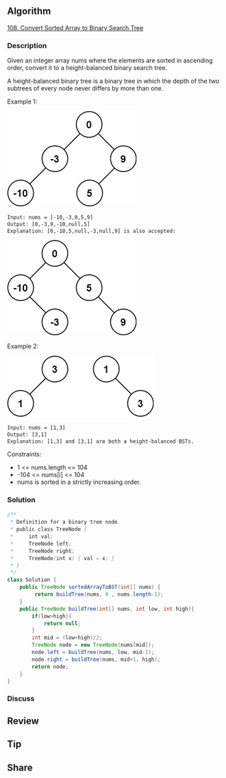 ## Algorithm

[108. Convert Sorted Array to Binary Search Tree](https://leetcode.com/problems/convert-sorted-array-to-binary-search-tree/)

### Description

Given an integer array nums where the elements are sorted in ascending order, convert it to a height-balanced binary search tree.

A height-balanced binary tree is a binary tree in which the depth of the two subtrees of every node never differs by more than one.



Example 1:

![](assets/20210623-f498871e.png)

```
Input: nums = [-10,-3,0,5,9]
Output: [0,-3,9,-10,null,5]
Explanation: [0,-10,5,null,-3,null,9] is also accepted:
```

![](assets/20210623-5c7e915e.png)


Example 2:

![](assets/20210623-5a4abfa7.png)

```
Input: nums = [1,3]
Output: [3,1]
Explanation: [1,3] and [3,1] are both a height-balanced BSTs.
```

Constraints:

- 1 <= nums.length <= 104
- -104 <= nums[i] <= 104
- nums is sorted in a strictly increasing order.

### Solution

```java
/**
 * Definition for a binary tree node.
 * public class TreeNode {
 *     int val;
 *     TreeNode left;
 *     TreeNode right;
 *     TreeNode(int x) { val = x; }
 * }
 */
class Solution {
    public TreeNode sortedArrayToBST(int[] nums) {
         return buildTree(nums, 0 , nums.length-1);
    }
    public TreeNode buildTree(int[] nums, int low, int high){
        if(low>high){
            return null;
        }
        int mid = (low+high)/2;
        TreeNode node = new TreeNode(nums[mid]);
        node.left = buildTree(nums, low, mid-1);
        node.right = buildTree(nums, mid+1, high);
        return node;
    }
}
```

### Discuss

## Review


## Tip


## Share
